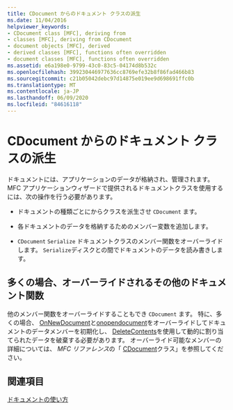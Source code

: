 ```yaml
---
title: CDocument からのドキュメント クラスの派生
ms.date: 11/04/2016
helpviewer_keywords:
- CDocument class [MFC], deriving from
- classes [MFC], deriving from CDocument
- document objects [MFC], derived
- derived classes [MFC], functions often overridden
- document classes [MFC], functions often overridden
ms.assetid: e6a198e0-9799-43c0-83c5-04174d8b532c
ms.openlocfilehash: 399230446977636cc8769efe32b8f86fad466b83
ms.sourcegitcommit: c21b05042debc97d14875e019ee9d698691ffc0b
ms.translationtype: MT
ms.contentlocale: ja-JP
ms.lasthandoff: 06/09/2020
ms.locfileid: "84616118"
---
```

# <a name="deriving-a-document-class-from-cdocument"></a>CDocument からのドキュメント クラスの派生

ドキュメントには、アプリケーションのデータが格納され、管理されます。 MFC アプリケーションウィザードで提供されるドキュメントクラスを使用するには、次の操作を行う必要があります。

- ドキュメントの種類ごとにからクラスを派生させ `CDocument` ます。

- 各ドキュメントのデータを格納するためのメンバー変数を追加します。

- `CDocument` `Serialize` ドキュメントクラスのメンバー関数をオーバーライドします。 `Serialize`ディスクとの間でドキュメントのデータを読み書きします。

## <a name="other-document-functions-often-overridden"></a>多くの場合、オーバーライドされるその他のドキュメント関数

他のメンバー関数をオーバーライドすることもでき `CDocument` ます。 特に、多くの場合、 [OnNewDocument](reference/cdocument-class.md#onnewdocument)と[onopendocument](reference/cdocument-class.md#onopendocument)をオーバーライドしてドキュメントのデータメンバーを初期化し、 [DeleteContents](reference/cdocument-class.md#deletecontents)を使用して動的に割り当てられたデータを破棄する必要があります。 オーバーライド可能なメンバーの詳細については、 *MFC リファレンス*の「 [CDocument](reference/cdocument-class.md)クラス」を参照してください。

## <a name="see-also"></a>関連項目

[ドキュメントの使い方](using-documents.md)
